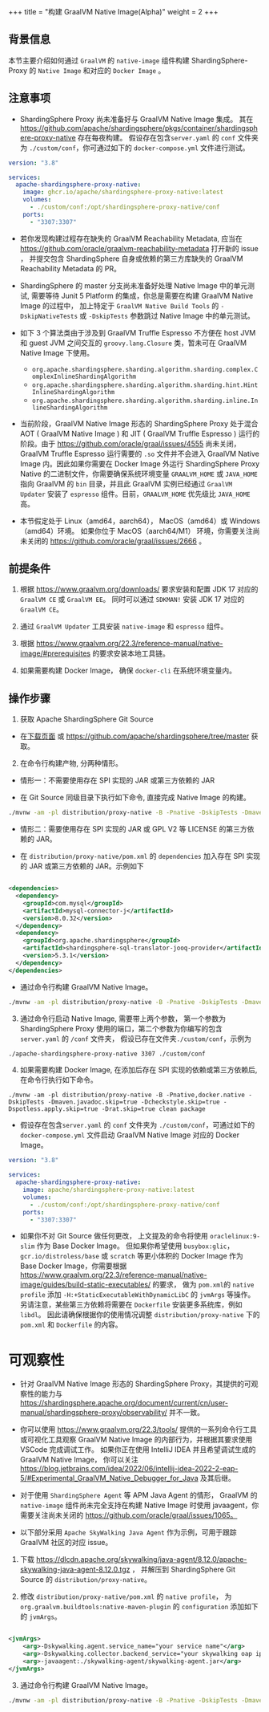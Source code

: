 +++
title = "构建 GraalVM Native Image(Alpha)"
weight = 2
+++

## 背景信息

本节主要介绍如何通过 `GraalVM` 的 `native-image` 组件构建 ShardingSphere-Proxy 的 `Native Image` 和对应的 `Docker Image`
。

## 注意事项

- ShardingSphere Proxy 尚未准备好与 GraalVM Native Image 集成。
  其在 https://github.com/apache/shardingsphere/pkgs/container/shardingsphere-proxy-native 存在每夜构建。
  假设存在包含`server.yaml` 的 `conf` 文件夹为 `./custom/conf`，你可通过如下的 `docker-compose.yml` 文件进行测试。

```yaml
version: "3.8"

services:
  apache-shardingsphere-proxy-native:
    image: ghcr.io/apache/shardingsphere-proxy-native:latest
    volumes:
      - ./custom/conf:/opt/shardingsphere-proxy-native/conf
    ports:
      - "3307:3307"
```

- 若你发现构建过程存在缺失的 GraalVM Reachability Metadata,
  应当在 https://github.com/oracle/graalvm-reachability-metadata 打开新的 issue ，
  并提交包含 ShardingSphere 自身或依赖的第三方库缺失的 GraalVM Reachability Metadata 的 PR。

- ShardingSphere 的 master 分支尚未准备好处理 Native Image 中的单元测试,
  需要等待 Junit 5 Platform 的集成，你总是需要在构建 GraalVM Native Image 的过程中，
  加上特定于 `GraalVM Native Build Tools` 的 `-DskipNativeTests` 或 `-DskipTests` 参数跳过 Native Image 中的单元测试。

- 如下 3 个算法类由于涉及到 GraalVM Truffle Espresso 不方便在 host JVM 和 guest JVM 之间交互的 `groovy.lang.Closure`
  类，暂未可在 GraalVM Native Image 下使用。
    - `org.apache.shardingsphere.sharding.algorithm.sharding.complex.ComplexInlineShardingAlgorithm`
    - `org.apache.shardingsphere.sharding.algorithm.sharding.hint.HintInlineShardingAlgorithm`
    - `org.apache.shardingsphere.sharding.algorithm.sharding.inline.InlineShardingAlgorithm`

- 当前阶段，GraalVM Native Image 形态的 ShardingSphere Proxy 处于混合 AOT ( GraalVM Native Image ) 和 JIT ( GraalVM
  Truffle Espresso ) 运行的阶段。由于 https://github.com/oracle/graal/issues/4555 尚未关闭，GraalVM Truffle Espresso
  运行需要的 `.so` 文件并不会进入 GraalVM Native Image 内。因此如果你需要在 Docker Image 外运行 ShardingSphere Proxy
  Native 的二进制文件，你需要确保系统环境变量 `GRAALVM_HOME` 或 `JAVA_HOME` 指向 GraalVM 的 `bin` 目录，并且此 GraalVM
  实例已经通过 `GraalVM Updater` 安装了 `espresso` 组件。目前，`GRAALVM_HOME` 优先级比 `JAVA_HOME` 高。

- 本节假定处于 Linux（amd64，aarch64）， MacOS（amd64）或 Windows（amd64）环境。
  如果你位于 MacOS（aarch64/M1） 环境，你需要关注尚未关闭的 https://github.com/oracle/graal/issues/2666 。

## 前提条件

1. 根据 https://www.graalvm.org/downloads/ 要求安装和配置 JDK 17 对应的 `GraalVM CE` 或 `GraalVM EE`。
   同时可以通过 `SDKMAN!` 安装 JDK 17 对应的 `GraalVM CE`。

2. 通过 `GraalVM Updater` 工具安装 `native-image` 和 `espresso` 组件。

3. 根据 https://www.graalvm.org/22.3/reference-manual/native-image/#prerequisites 的要求安装本地工具链。

4. 如果需要构建 Docker Image， 确保 `docker-cli` 在系统环境变量内。

## 操作步骤

1. 获取 Apache ShardingSphere Git Source

- 在[下载页面](https://shardingsphere.apache.org/document/current/en/downloads/)
  或 https://github.com/apache/shardingsphere/tree/master 获取。

2. 在命令行构建产物, 分两种情形。

- 情形一：不需要使用存在 SPI 实现的 JAR 或第三方依赖的 JAR

- 在 Git Source 同级目录下执行如下命令, 直接完成 Native Image 的构建。

```bash
./mvnw -am -pl distribution/proxy-native -B -Pnative -DskipTests -Dmaven.javadoc.skip=true -Dcheckstyle.skip=true -Dspotless.apply.skip=true -Drat.skip=true clean package
```

- 情形二：需要使用存在 SPI 实现的 JAR 或 GPL V2 等 LICENSE 的第三方依赖的 JAR。

- 在 `distribution/proxy-native/pom.xml` 的 `dependencies` 加入存在 SPI 实现的 JAR
  或第三方依赖的 JAR。示例如下

```xml

<dependencies>
  <dependency>
    <groupId>com.mysql</groupId>
    <artifactId>mysql-connector-j</artifactId>
    <version>8.0.32</version>
  </dependency>
  <dependency>
    <groupId>org.apache.shardingsphere</groupId>
    <artifactId>shardingsphere-sql-translator-jooq-provider</artifactId>
    <version>5.3.1</version>
  </dependency>
</dependencies>
```

- 通过命令行构建 GraalVM Native Image。

```bash
./mvnw -am -pl distribution/proxy-native -B -Pnative -DskipTests -Dmaven.javadoc.skip=true -Dcheckstyle.skip=true -Dspotless.apply.skip=true -Drat.skip=true clean package
```

3. 通过命令行启动 Native Image, 需要带上两个参数，
   第一个参数为 ShardingSphere Proxy 使用的端口，第二个参数为你编写的包含 `server.yaml` 的 `/conf` 文件夹，
   假设已存在文件夹`./custom/conf`，示例为

```bash
./apache-shardingsphere-proxy-native 3307 ./custom/conf
```

4. 如果需要构建 Docker Image, 在添加后存在 SPI 实现的依赖或第三方依赖后, 在命令行执行如下命令。

```shell
./mvnw -am -pl distribution/proxy-native -B -Pnative,docker.native -DskipTests -Dmaven.javadoc.skip=true -Dcheckstyle.skip=true -Dspotless.apply.skip=true -Drat.skip=true clean package
```

- 假设存在包含`server.yaml` 的 `conf` 文件夹为 `./custom/conf`，可通过如下的 `docker-compose.yml` 文件启动 GraalVM Native
  Image 对应的 Docker Image。

```yaml
version: "3.8"

services:
  apache-shardingsphere-proxy-native:
    image: apache/shardingsphere-proxy-native:latest
    volumes:
      - ./custom/conf:/opt/shardingsphere-proxy-native/conf
    ports:
      - "3307:3307"
```

- 如果你不对 Git Source 做任何更改， 上文提及的命令将使用 `oraclelinux:9-slim` 作为 Base Docker Image。
  但如果你希望使用 `busybox:glic`，`gcr.io/distroless/base` 或 `scratch` 等更小体积的 Docker Image 作为 Base Docker
  Image，你需要根据 https://www.graalvm.org/22.3/reference-manual/native-image/guides/build-static-executables/ 的要求，
  做为 `pom.xml`的 `native profile` 添加 `-H:+StaticExecutableWithDynamicLibC` 的 `jvmArgs` 等操作。
  另请注意，某些第三方依赖将需要在 `Dockerfile` 安装更多系统库，例如 `libdl`。
  因此请确保根据你的使用情况调整 `distribution/proxy-native`
  下的 `pom.xml` 和 `Dockerfile` 的内容。

# 可观察性

- 针对 GraalVM Native Image 形态的 ShardingSphere
  Proxy，其提供的可观察性的能力与 https://shardingsphere.apache.org/document/current/cn/user-manual/shardingsphere-proxy/observability/
  并不一致。

- 你可以使用 https://www.graalvm.org/22.3/tools/ 提供的一系列命令行工具或可视化工具观察 GraalVM Native Image
  的内部行为，并根据其要求使用 VSCode 完成调试工作。
  如果你正在使用 IntelliJ IDEA 并且希望调试生成的 GraalVM Native Image，
  你可以关注 https://blog.jetbrains.com/idea/2022/06/intellij-idea-2022-2-eap-5/#Experimental_GraalVM_Native_Debugger_for_Java
  及其后继。

- 对于使用 `ShardingSphere Agent` 等 APM Java Agent 的情形，
  GraalVM 的 `native-image` 组件尚未完全支持在构建 Native Image 时使用
  javaagent，你需要关注尚未关闭的 https://github.com/oracle/graal/issues/1065。

- 以下部分采用 `Apache SkyWalking Java Agent` 作为示例，可用于跟踪 GraalVM 社区的对应 issue。

1. 下载 https://dlcdn.apache.org/skywalking/java-agent/8.12.0/apache-skywalking-java-agent-8.12.0.tgz ，
   并解压到 ShardingSphere Git Source 的 `distribution/proxy-native`。

2. 修改 `distribution/proxy-native/pom.xml` 的 `native profile`，
   为 `org.graalvm.buildtools:native-maven-plugin` 的 `configuration` 添加如下的 `jvmArgs`。

```xml

<jvmArgs>
    <arg>-Dskywalking.agent.service_name="your service name"</arg>
    <arg>-Dskywalking.collector.backend_service="your skywalking oap ip and port"</arg>
    <arg>-javaagent:./skywalking-agent/skywalking-agent.jar</arg>
</jvmArgs>
```

3. 通过命令行构建 GraalVM Native Image。

```bash
./mvnw -am -pl distribution/proxy-native -B -Pnative -DskipTests -Dmaven.javadoc.skip=true -Dcheckstyle.skip=true -Dspotless.apply.skip=true -Drat.skip=true clean package
```